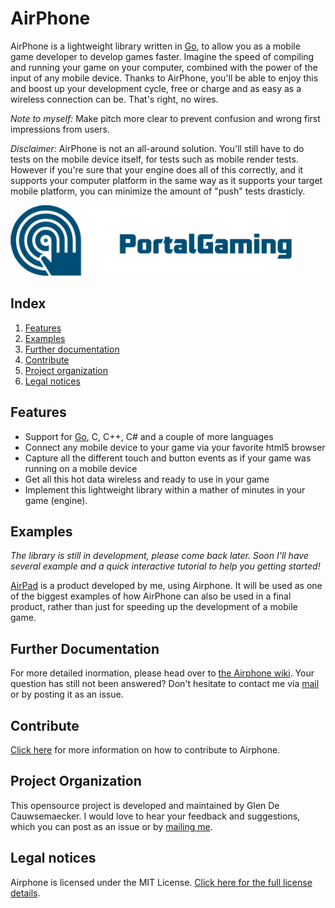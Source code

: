 AirPhone
==========

AirPhone is a lightweight library written in [Go](http://golang.org/), to allow you as a mobile game developer to develop games faster. Imagine the speed of compiling and running your game on your computer, combined with the power of the input of any mobile device. Thanks to AirPhone, you'll be able to enjoy this and boost up your development cycle, free or charge and as easy as a wireless connection can be. That's right, no wires.

_Note to myself:_ Make pitch more clear to prevent confusion and wrong first impressions from users.

_Disclaimer:_ AirPhone is not an all-around solution. You'll still have to do tests on the mobile device itself, for tests such as mobile render tests. However if you're sure that your engine does all of this correctly, and it supports your computer platform in the same way as it supports your target mobile platform, you can minimize the amount of "push" tests drasticly.

![alt tag](logo.png)

## Index
1. [Features](#features)
2. [Examples](#examples)
3. [Further documentation](#further-documentation)
4. [Contribute](#contribute)
5. [Project organization](#project-organization)
6. [Legal notices](#legal-notices)

## Features

  * Support for [Go](http://golang.org/), C, C++, C# and a couple of more languages
  * Connect any mobile device to your game via your favorite html5 browser
  * Capture all the different touch and button events as if your game was running on a mobile device
  * Get all this hot data wireless and ready to use in your game
  * Implement this lightweight library within a mather of minutes in your game (engine).

## Examples

_The library is still in development, please come back later. Soon I'll have several example and a quick interactive tutorial to help you getting started!_

[AirPad](https://github.com/PortalGaming/AirPad) is a product developed by me, using Airphone. It will be used as one of the biggest examples of how AirPhone can also be used in a final product, rather than just for speeding up the development of a mobile game.

## Further Documentation

For more detailed inormation, please head over to [the Airphone wiki](https://github.com/GlenDC/AirPhone/wiki). Your question has still not been answered? Don't hesitate to contact me via [mail](mailto:contact@glendc.com) or by posting it as an issue.

## Contribute

[Click here](https://github.com/GlenDC/AirPhoneLib/wiki#contribute) for more information on how to contribute to Airphone.

## Project Organization

This opensource project is developed and maintained by Glen De Cauwsemaecker. I would love to hear your feedback and suggestions, which you can post as an issue or by [mailing me](mailto:contact@glendc.com).

## Legal notices
Airphone is licensed under the MIT License. [Click here for the full license details](https://github.com/GlenDC/AirPhone/blob/master/LICENSE).
